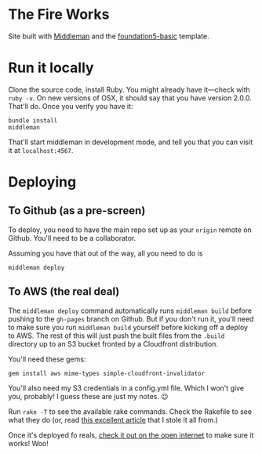 # The Fire Works

Site built with [Middleman] and the [foundation5-basic] template.

  [Middleman]: https://middlemanapp.com/
  [foundation5-basic]: https://github.com/RalphAtHamburg/middleman-foundation5-basic

# Run it locally

Clone the source code, install Ruby. You might already have it&mdash;check with `ruby -v`. On new versions of OSX, it should say that you have version 2.0.0. That'll do. Once you verify you have it:

    bundle install
    middleman

That'll start middleman in development mode, and tell you that you can visit it at `localhost:4567`.

# Deploying

## To Github (as a pre-screen)

To deploy, you need to have the main repo set up as your `origin` remote on Github. You'll need to be a collaborator.

Assuming you have that out of the way, all you need to do is

    middleman deploy

## To AWS (the real deal)

The `middleman deploy` command automatically runs `middleman build` before pushing to the `gh-pages` branch on Github. But if you don't run it, you'll need to make sure you run `middleman build` yourself before kicking off a deploy to AWS. The rest of this will just push the built files from the `.build` directory up to an S3 bucket fronted by a Cloudfront distribution.

You'll need these gems:

    gem install aws mime-types simple-cloudfront-invalidator

You'll also need my S3 credentials in a config.yml file. Which I won't give
you, probably! I guess these are just my notes. :wink:

Run `rake -T` to see the available rake commands. Check the Rakefile to see
what they do (or, read [this excellent article] that I stole it all from.)

  [this excellent article]: http://spin.atomicobject.com/2013/09/23/deploy-aws-s3-rake/

Once it's deployed fo reals, [check it out on the open
internet](http://thefireworks.works) to make sure it works! Woo!
